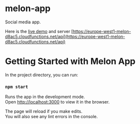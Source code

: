 # melon-app

Social media app.

Here is the [live demo](https://melon-d8ac5.web.app/) and server [https://europe-west1-melon-d8ac5.cloudfunctions.net/api](https://europe-west1-melon-d8ac5.cloudfunctions.net/api)

# Getting Started with Melon App

In the project directory, you can run:

### `npm start`

Runs the app in the development mode.\
Open [http://localhost:3000](http://localhost:3000) to view it in the browser.

The page will reload if you make edits.\
You will also see any lint errors in the console.
